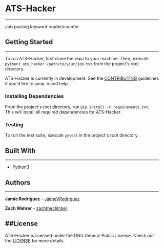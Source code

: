 # ATS-Hacker
---
Job posting keyword reader/counter

## Getting Started
---
To run ATS-Hacker, first clone the repo to your machine. Then, execute `python3 ats_hacker /path/to/your/job.txt` from the project's root directory.

ATS-Hacker is currently in development. See the [CONTRIBUTING](CONTRIBUTING.md) guidelines if you'd like to jump in and help.

### Installing Dependencies
From the project's root directory, run `pip install -r requirements.txt`. This will install all required dependencies for ATS-Hacker.

### Testing
To run the test suite, execute `pytest` in the project's root directory.

## Built With
---
* Python3

## Authors
---
**Jamie Rodriguez** - [JaimeVRodriguez](https://github.com/JaimeVRodriguez)

**Zach Wahrer** - [zachtheclimber](https://github.com/zachtheclimber)

##License
---
ATS-Hacker is licensed under the GNU General Public License. Check out the [LICENSE](LICENSE) for more details.
